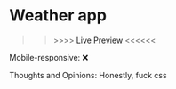 <h1>Weather app</h1>

>>\>>\>>   <a href="https://atlexeide.github.io/weather-app/">Live Preview</a>   <<<<<<

Mobile-responsive: ❌

Thoughts and Opinions: Honestly, fuck css
